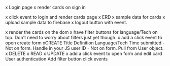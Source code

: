 x Login page
x render cards on sign in

x click event to login and render cards page
x ERD
x sample data for cards
x upload sample data to firebase
x logout button with event.

x render the cards on the dom
x have filter buttons for language/Tech on top. Don't need to worry about filters just yet though.
x add a click event to open create form
xCREATE
        Title
        Definition
        Language/Tech
        Time submitted - Not on form. Handle in your JS
        user ID - Not on form. Pull from User object.
x DELETE
x READ
x UPDATE
x add a click event to open form and edit card
User authentication
Add filter button click events